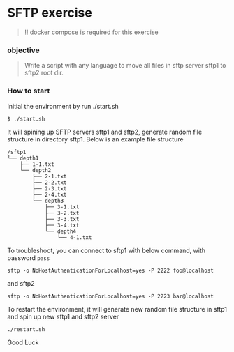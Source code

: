 # SFTP exercise

> !! docker compose is required for this exercise

### objective
> Write a script with any language to move all files in sftp server sftp1 to sftp2 root dir. 

### How to start
Initial the environment by run ./start.sh
```bash
$ ./start.sh
```
It will spining up SFTP servers sftp1 and sftp2, generate random file structure in directory sftp1.
Below is an example file structure
```
/sftp1
└── depth1
    ├── 1-1.txt
    └── depth2
        ├── 2-1.txt
        ├── 2-2.txt
        ├── 2-3.txt
        ├── 2-4.txt
        └── depth3
            ├── 3-1.txt
            ├── 3-2.txt
            ├── 3-3.txt
            ├── 3-4.txt
            └── depth4
                └── 4-1.txt
```

To troubleshoot, you can connect to sftp1 with below command, with password `pass`
```
sftp -o NoHostAuthenticationForLocalhost=yes -P 2222 foo@localhost
```
and sftp2
```
sftp -o NoHostAuthenticationForLocalhost=yes -P 2223 bar@localhost
```

To restart the environment, it will generate new random file structure in sftp1 and spin up new sftp1 and sftp2 server
```
./restart.sh
```

Good Luck